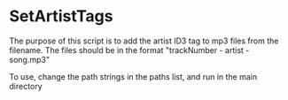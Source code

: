 # SetArtistTags
The purpose of this script is to add the artist ID3 tag to mp3 files from the filename. 
The files should be in the format "trackNumber - artist - song.mp3"

To use, change the path strings in the paths list, and run in the main directory

